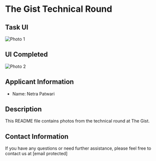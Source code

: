# The Gist Technical Round

## Task UI
![Photo 1](/task.png)


## UI Completed
![Photo 2](/screendone.png)

## Applicant Information
- Name: Netra Patwari

## Description
This README file contains photos from the technical round at The Gist. 

## Contact Information
If you have any questions or need further assistance, please feel free to contact us at [email protected]

